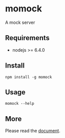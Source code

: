 # momock
A mock server

## Requirements
* nodejs >= 6.4.0

## Install
```
npm install -g momock
```

## Usage
```
momock --help
```

## More
Please read the [document][document].

[document]: https://liximomo.github.io/mo/